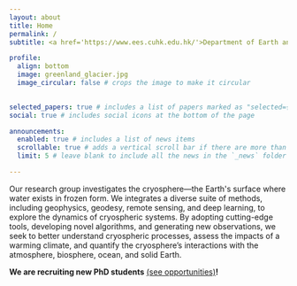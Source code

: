 ```yaml
---
layout: about
title: Home
permalink: /
subtitle: <a href='https://www.ees.cuhk.edu.hk/'>Department of Earth and Environmental Sciences</a>, <a href='https://www.sci.cuhk.edu.hk/'>Faculty of Science</a>, <a href='https://www.cuhk.edu.hk/'>The Chinese University of Hong Kong</a>

profile:
  align: bottom
  image: greenland_glacier.jpg
  image_circular: false # crops the image to make it circular
 

selected_papers: true # includes a list of papers marked as "selected={true}"
social: true # includes social icons at the bottom of the page

announcements:
  enabled: true # includes a list of news items
  scrollable: true # adds a vertical scroll bar if there are more than 3 news items
  limit: 5 # leave blank to include all the news in the `_news` folder

---
```


Our research group investigates the cryosphere—the Earth's surface where water exists in frozen form.
We integrates a diverse suite of methods, including geophysics, geodesy, remote sensing, and deep learning, to explore the dynamics of cryospheric systems. By adopting cutting-edge tools, developing novel algorithms, and generating new observations, we seek to better understand cryospheric processes, assess the impacts of a warming climate, and quantify the cryosphere’s interactions with the atmosphere, biosphere, ocean, and solid Earth.

**We are recruiting new PhD students** [(see opportunities)](/opportunities/)**!** 
